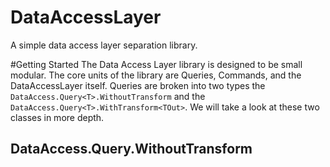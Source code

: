 # DataAccessLayer
A simple data access layer separation library.

#Getting Started
The Data Access Layer library is designed to be small modular. The core units of the library are Queries, Commands, and the DataAccessLayer itself. Queries are broken into two types the `DataAccess.Query<T>.WithoutTransform` and the `DataAccess.Query<T>.WithTransform<TOut>`. We will take a look at these two classes in more depth.

## DataAccess.Query.WithoutTransform

